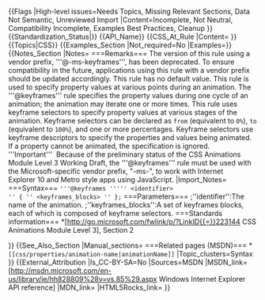 {{Flags
|High-level issues=Needs Topics, Missing Relevant Sections, Data Not Semantic, Unreviewed Import
|Content=Incomplete, Not Neutral, Compatibility Incomplete, Examples Best Practices, Cleanup
}}
{{Standardization_Status|}}
{{API_Name}}
{{CSS_At_Rule
|Content=
}}
{{Topics|CSS}}
{{Examples_Section
|Not_required=No
|Examples=}}
{{Notes_Section
|Notes=
===Remarks===
The version of this rule using a vendor prefix, '''@-ms-keyframes''', has been deprecated. To ensure compatibility in the future, applications using this rule with a vendor prefix should be updated accordingly.
This rule has no default value.
This rule is used to specify property values at various points during an animation. The '''@keyframes''' rule specifies the property values during one cycle of an animation; the animation may iterate one or more times.
This rule uses keyframe selectors to specify property values at various stages of the animation. Keyframe selectors can be declared as <code>from</code> (equivalent to <code>0%</code>), <code>to</code> (equivalent to <code>100%</code>), and one or more  percentages.
Keyframe selectors use keyframe descriptors to specify the properties and values being animated. If a property cannot be animated, the specification is ignored.
'''Important'''  Because of the preliminary status of the CSS Animations Module Level 3 Working Draft, the '''@keyframes''' rule must be used with the Microsoft-specific vendor prefix, "-ms-", to work with Internet Explorer 10 and Metro style apps using JavaScript.
|Import_Notes=
===Syntax===
<code>'''@keyframes '''''
&lt;identifier&gt;
'' { ''
&lt;keyframes_blocks&gt;
'' };</code>
===Parameters===
;''identifier'':The name of the animation.
;''keyframes_blocks'':A set of keyframes blocks, each of which is composed of keyframe selectors.
===Standards information===
*[http://go.microsoft.com/fwlink/p/?LinkID{{=}}223144 CSS Animations Module Level 3], Section 2


}}
{{See_Also_Section
|Manual_sections=
===Related pages (MSDN)===
*<code>[[css/properties/animation-name|animationName]]</code>
|Topic_clusters=Syntax
}}
{{External_Attribution
|Is_CC-BY-SA=No
|Sources=MSDN
|MSDN_link=[http://msdn.microsoft.com/en-us/library/ie/hh828809%28v=vs.85%29.aspx Windows Internet Explorer API reference]
|MDN_link=
|HTML5Rocks_link=
}}